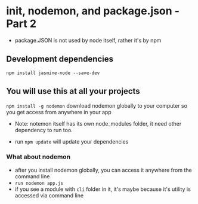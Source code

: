# init, nodemon, and package.json - Part 2

+ package.JSON is not used by node itself, rather it's by npm

## Development dependencies

``npm install jasmine-node --save-dev``

## You will use this at all your projects
``npm install -g nodemon`` download nodemon globally to your computer so you get access from anywhere in your app

+ Note: notemon itself has its own node_modules folder, it need other dependency to run too.

+ run ``npm update`` will update your dependencies

### What about nodemon
+ after you install nodemon globally, you can access it anywhere from the command line
+ ``run nodemon app.js``
+ if you see a module with ``cli`` folder in it, it's maybe because it's utility is accessed via command line

